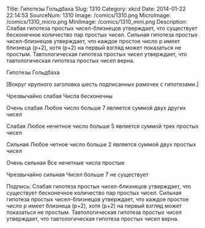 Title: Гипотезы Гольдбаха 
Slug: 1310 
Category: xkcd 
Date: 2014-01-22 22:14:53 
SourceNum: 1310 
Image: /comics/1310.png 
MicroImage: /comics/1310_micro.png 
MiniImage: /comics/1310_mini.png 
Description: Слабая гипотеза простых чисел-близнецов утверждает, что существует бесконечное количество пар простых чисел. Сильная гипотеза простых чисел-близнецов утверждает, что каждое простое число p имеет близнеца (p+2), хотя (p+2) на первый взгляд может показаться не простым. Тавтологическая гипотеза простых чисел утверждает, что тавтологическая гипотеза простых чисел верна. 

Гипотезы Гольдбаха

[Вокруг крупного заголовка шесть подписанных рамочек с гипотезами.]

Чрезвычайно слабая
Числа бесконечны

Очень слабая
Любое число больше 7 является суммой двух других чисел

Слабая
Любое нечетное число больше 5 является суммой трех простых чисел

Сильная
Любое четное число больше 2 является суммой двух простых чисел

Очень сильная
Все нечетные числа простые

Чрезвычайно сильная
Чисел больше 7 не существует

Подпись: Слабая гипотеза простых чисел-близнецов утверждает, что существует бесконечное количество пар простых чисел. Сильная гипотеза простых чисел-близнецов утверждает, что каждое простое число p имеет близнеца (p+2), хотя (p+2) на первый взгляд может показаться не простым. Тавтологическая гипотеза простых чисел утверждает, что тавтологическая гипотеза простых чисел верна.
